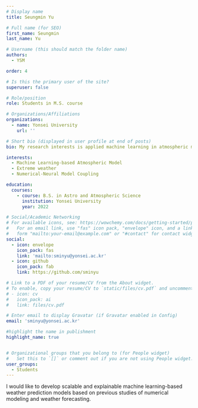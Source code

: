 ```yaml
---
# Display name
title: Seungmin Yu

# Full name (for SEO)
first_name: Seungmin
last_name: Yu

# Username (this should match the folder name)
authors:
  - YSM

order: 4

# Is this the primary user of the site?
superuser: false

# Role/position
role: Students in M.S. course

# Organizations/Affiliations
organizations:
  - name: Yonsei University
    url: ''

# Short bio (displayed in user profile at end of posts)
bio: My research interests is applied machine learning in atmospheric modeling

interests:
  - Machine Learning-based Atmospheric Model
  - Extreme weather
  - Numerical-Neural Model Coupling

education:
  courses:
    - course: B.S. in Astro and Atmospheric Science
      institution: Yonsei University
      year: 2022

# Social/Academic Networking
# For available icons, see: https://wowchemy.com/docs/getting-started/page-builder/#icons
#   For an email link, use "fas" icon pack, "envelope" icon, and a link in the
#   form "mailto:your-email@example.com" or "#contact" for contact widget.
social:
  - icon: envelope
    icon_pack: fas
    link: 'mailto:sminyu@yonsei.ac.kr'
  - icon: github
    icon_pack: fab
    link: https://github.com/sminyu

# Link to a PDF of your resume/CV from the About widget.
# To enable, copy your resume/CV to `static/files/cv.pdf` and uncomment the lines below.
# - icon: cv
#   icon_pack: ai
#   link: files/cv.pdf

# Enter email to display Gravatar (if Gravatar enabled in Config)
email: 'sminyu@yonsei.ac.kr'

#highlight the name in publishment
highlight_name: true


# Organizational groups that you belong to (for People widget)
#   Set this to `[]` or comment out if you are not using People widget.
user_groups:
  - Students
---
```


I would like to develop scalable and explainable machine learning-based weather prediction models based on previous studies of numerical modeling and weather forecasting.

